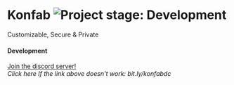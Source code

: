 # Konfab  <img alt="Project stage: Development" src="https://img.shields.io/badge/Project%20Stage-Development-yellowgreen.svg" />
Customizable, Secure & Private

#### Development
[Join the discord server!](https://bit.ly/konfabdc)\
*Click here If the link above doesn't work: bit.ly/konfabdc*

<!-- ### Citations
* [Authenticated Key Exchange Secure under the
Computational Diffie-Hellman Assumption](https://eprint.iacr.org/2008/344.pdf) \
\- by Jooyoung Lee and Je Hong Park -->